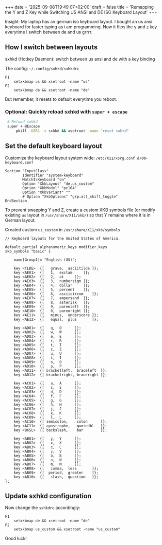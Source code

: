 +++
date = '2025-09-08T19:49:07+02:00'
draft = false
title = 'Remapping the Y and Z Key while Switching US ANSI and DE ISO Keyboard Layout'
+++

<!--more-->

Insight: My laptop has an german iso keyboard layout. I bought an us ansi keyboard for faster typing as i am programming. Now it flips the y and z key everytime I switch between de and us grrrr.



## How I switch between layouts
sxhkd (Hotkey Daemon): switch between us ansi and de with a key binding

The config: `~/.config/sxhkd/sxhkdrc`

```sxhkdrc
F1
    setxkbmap us && xsetroot -name "us"
F2
    setxkbmap de && xsetroot -name "de"
```

But remember, it resets to default everytime you reboot.

### Optional: Quickly reload sxhkd with `super + escape`

```bash
 # Reload sxhkd 
 super + @Escape
     pkill -USR1 -x sxhkd && xsetroot -name "reset sxhkd"
```

## Set the default keyboard layout
Customize the keyboard layout system wide: `/etc/X11/xorg.conf.d/00-keyboard.conf`

```vim
Section "InputClass"
        Identifier "system-keyboard"
        MatchIsKeyboard "on"
        Option "XkbLayout" "de,us_custom"
        Option "XkbModel" "pc104"
        Option "XkbVariant" ""
        # Option "XkbOptions" "grp:alt_shift_toggle"
EndSection
```


To prevent swapping Y and Z, create a custom XKB symbols file (or modify existing `us` layout in `/usr/share/X11/xkb/`) so that Y remains where it is in German layout.

Created custom `us_custom` in `/usr/share/X11/xkb/symbols`

```us_custom
// Keyboard layouts for the United States of America.

default partial alphanumeric_keys modifier_keys
xkb_symbols "basic" {

    name[Group1]= "English (US)";

    key <TLDE>	{[   grave,	 asciitilde	]};
    key <AE01>	{[	 1,	 exclam		]};
    key <AE02>	{[	 2,	 at		]};
    key <AE03>	{[	 3,	 numbersign	]};
    key <AE04>	{[	 4,	 dollar		]};
    key <AE05>	{[	 5,	 percent	]};
    key <AE06>	{[	 6,	 asciicircum	]};
    key <AE07>	{[	 7,	 ampersand	]};
    key <AE08>	{[	 8,	 asterisk	]};
    key <AE09>	{[	 9,	 parenleft	]};
    key <AE10>	{[	 0,	 parenright	]};
    key <AE11>	{[   minus,	 underscore	]};
    key <AE12>	{[   equal,	 plus		]};

    key <AD01>	{[	 q,	 Q		]};
    key <AD02>	{[	 w,	 W		]};
    key <AD03>	{[	 e,	 E		]};
    key <AD04>	{[	 r,	 R		]};
    key <AD05>	{[	 t,	 T		]};
    key <AD06>	{[	 z,	 Z		]};
    key <AD07>	{[	 u,	 U		]};
    key <AD08>	{[	 i,	 I		]};
    key <AD09>	{[	 o,	 O		]};
    key <AD10>	{[	 p,	 P		]};
    key <AD11>	{[ bracketleft,	 braceleft	]};
    key <AD12>	{[ bracketright, braceright	]};

    key <AC01>	{[	 a,	 A		]};
    key <AC02>	{[	 s,	 S		]};
    key <AC03>	{[	 d,	 D		]};
    key <AC04>	{[	 f,	 F		]};
    key <AC05>	{[	 g,	 G		]};
    key <AC06>	{[	 h,	 H		]};
    key <AC07>	{[	 j,	 J		]};
    key <AC08>	{[	 k,	 K		]};
    key <AC09>	{[	 l,	 L		]};
    key <AC10>	{[ semicolon,	 colon		]};
    key <AC11>	{[ apostrophe,	 quotedbl	]};
    key <BKSL>	{[ backslash,	 bar		]};

    key <AB01>	{[	 y,	 Y		]};
    key <AB02>	{[	 x,	 X		]};
    key <AB03>	{[	 c,	 C		]};
    key <AB04>	{[	 v,	 V		]};
    key <AB05>	{[	 b,	 B		]};
    key <AB06>	{[	 n,	 N		]};
    key <AB07>	{[	 m,	 M		]};
    key <AB08>	{[   comma,	 less		]};
    key <AB09>	{[  period,	 greater	]};
    key <AB10>	{[   slash,	 question	]};
};

```

## Update sxhkd configuration
Now change the `sxhkdrc` accordingly:

```sxhkdrc
F1
    setxkbmap de && xsetroot -name "de"
F2
    setxkbmap us_custom && xsetroot -name "us_custom"
```


Good luck!
